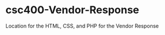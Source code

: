 csc400-Vendor-Response
======================

Location for the HTML, CSS, and PHP for the Vendor Response
